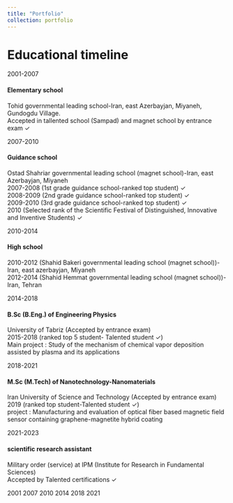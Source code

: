 ```yaml
---
title: "Portfolio"
collection: portfolio
---
```

<link rel="stylesheet" href="https://cdnjs.cloudflare.com/ajax/libs/Swiper/3.4.2/css/swiper.min.css">
<link rel="stylesheet" href="https://cdnjs.cloudflare.com/ajax/libs/normalize/5.0.0/normalize.min.css">
<link rel="stylesheet" href="{{base_path}}/assets/css/styletimeline.css">
<h1>Educational timeline</h1>
<div class="container">
  <div class="timeline">
    <div class="swiper-container">
      <div class="swiper-wrapper">
        <div class="swiper-slide" style="background-image: url(https://picsum.photos/1920/500?random=1);" data-year="2001">
          <div class="swiper-slide-content"><span class="timeline-year">2001-2007</span>
            <h4 class="timeline-title">Elementary school</h4>
            <p class="timeline-text">Tohid governmental leading school-Iran, east Azerbayjan, Miyaneh, Gundogdu Village.
              <br>Accepted in tallented school (Sampad) and magnet school by entrance exam ✓
            </p>
          </div>
        </div>
        <div class="swiper-slide" style="background-image: url(https://picsum.photos/1920/500?random=2);" data-year="2007">
          <div class="swiper-slide-content"><span class="timeline-year">2007-2010</span>
            <h4 class="timeline-title">Guidance school</h4>
            <p class="timeline-text">Ostad Shahriar governmental leading school (magnet school)-Iran, east Azerbayjan, Miyaneh
              <br>2007-2008 (1st grade guidance school-ranked top student) ✓
              <br>2008-2009 (2nd grade guidance school-ranked top student) ✓
              <br>2009-2010 (3rd grade guidance school-ranked top student) ✓
              <br>2010 (Selected rank of the Scientific Festival of Distinguished, Innovative and Inventive Students) ✓
            </p>
          </div>
        </div>
        <div class="swiper-slide" style="background-image: url(https://picsum.photos/1920/500?random=3);" data-year="2010">
          <div class="swiper-slide-content"><span class="timeline-year">2010-2014</span>
            <h4 class="timeline-title">High school</h4>
            <p class="timeline-text">2010-2012 (Shahid Bakeri governmental leading school (magnet school))-Iran, east azerbayjan, Miyaneh
              <br>2012-2014 (Shahid Hemmat governmental leading school (magnet school))-Iran, Tehran
            </p>
          </div>
        </div>
        <div class="swiper-slide" style="background-image: url(https://picsum.photos/1920/500?random=4);" data-year="2014">
          <div class="swiper-slide-content"><span class="timeline-year">2014-2018</span>
            <h4 class="timeline-title">B.Sc (B.Eng.) of Engineering Physics</h4>
            <p class="timeline-text">University of Tabriz (Accepted by entrance exam)
              <br>2015-2018 (ranked top 5 student- Talented student ✓)
              <br> Main project : Study of the mechanism of chemical vapor deposition assisted by plasma and its applications
            </p>
          </div>
        </div>
        <div class="swiper-slide" style="background-image: url(https://picsum.photos/1920/500?random=5);" data-year="2018">
          <div class="swiper-slide-content"><span class="timeline-year">2018-2021</span>
            <h4 class="timeline-title">M.Sc (M.Tech) of Nanotechnology-Nanomaterials</h4>
            <p class="timeline-text">Iran University of Science and Technology (Accepted by entrance exam)
            <br> 2019 (ranked top student-Talented student ✓)
            <br> project : Manufacturing and evaluation of optical fiber based magnetic field sensor containing graphene-magnetite hybrid coating
            </p>
          </div>
        </div>
        <div class="swiper-slide" style="background-image: url(https://picsum.photos/1920/500?random=6);" data-year="2021">
          <div class="swiper-slide-content"><span class="timeline-year">2021-2023</span>
            <h4 class="timeline-title">scientific research assistant</h4>
            <p class="timeline-text">Military order (service) at IPM (Institute for Research in Fundamental Sciences)
            <br>Accepted by Talented certifications ✓
            </p>
          </div>
        </div>
      </div>
      <div class="swiper-button-prev"></div>
      <div class="swiper-button-next"></div>
      <div class="swiper-pagination swiper-pagination-clickable swiper-pagination-bullets">
      <span class="swiper-pagination-bullet swiper-pagination-bullet-active">2001</span>
      <span class="swiper-pagination-bullet">2007</span>
      <span class="swiper-pagination-bullet">2010</span>
      <span class="swiper-pagination-bullet">2014</span>
      <span class="swiper-pagination-bullet">2018</span>
      <span class="swiper-pagination-bullet">2021</span></div>    
      </div>
  </div>
</div>
<script src="https://cdnjs.cloudflare.com/ajax/libs/Swiper/3.4.2/js/swiper.min.js"></script>
<script src="{{base_path}}/assets/js/function.js"></script>
